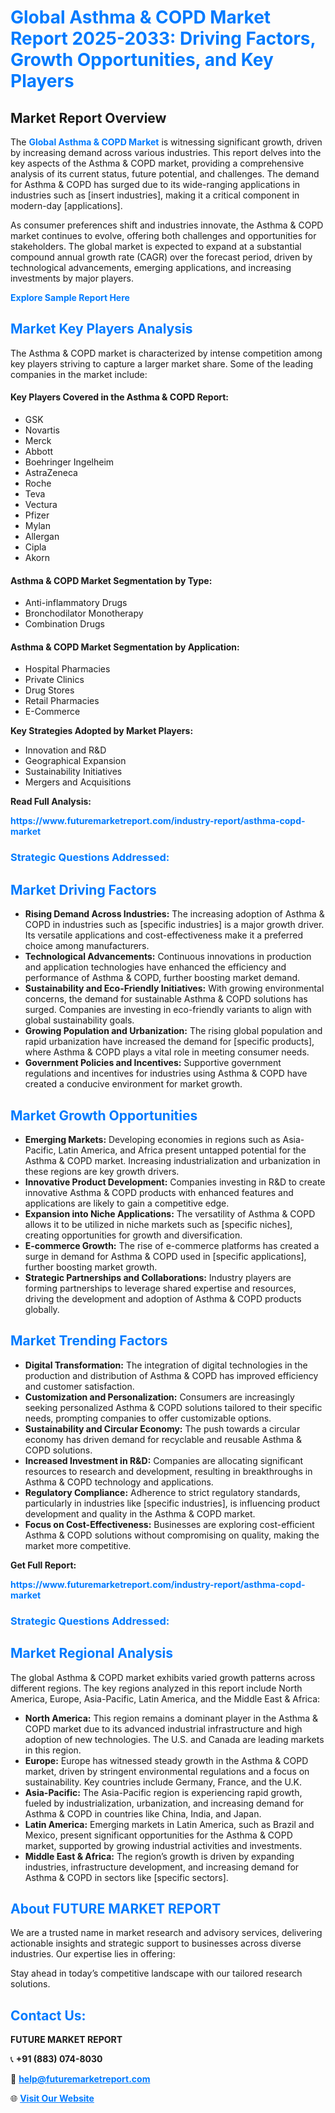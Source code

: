 <h1 style="color: #007BFF;">Global Asthma & COPD Market Report 2025-2033: Driving Factors, Growth Opportunities, and Key Players</h1>

<section id="overview">
<h2>Market Report Overview</h2>
<p>The <a href="https://www.futuremarketreport.com/industry-report/asthma-copd-market" style="color: #007BFF; text-decoration: none;"><strong>Global Asthma & COPD Market</strong></a> is witnessing significant growth, driven by increasing demand across various industries. This report delves into the key aspects of the Asthma & COPD market, providing a comprehensive analysis of its current status, future potential, and challenges. The demand for Asthma & COPD has surged due to its wide-ranging applications in industries such as [insert industries], making it a critical component in modern-day [applications].</p>
<p>As consumer preferences shift and industries innovate, the Asthma & COPD market continues to evolve, offering both challenges and opportunities for stakeholders. The global market is expected to expand at a substantial compound annual growth rate (CAGR) over the forecast period, driven by technological advancements, emerging applications, and increasing investments by major players.</p>
</section>

<section id="overview">
<p><a href="https://www.futuremarketreport.com/request-sample/reportId=62445" style="color: #007BFF; text-decoration: none;"><strong>Explore Sample Report Here</strong></a></p>
</section>

<section id="key-players">
<h2 style="color: #007BFF;">Market Key Players Analysis</h2>
<p>The Asthma & COPD market is characterized by intense competition among key players striving to capture a larger market share. Some of the leading companies in the market include:</p>
<h4>Key Players Covered in the Asthma & COPD Report:</h4>
<ul><li>GSK</li><li>Novartis</li><li>Merck</li><li>Abbott</li><li>Boehringer Ingelheim</li><li>AstraZeneca</li><li>Roche</li><li>Teva</li><li>Vectura</li><li>Pfizer</li><li>Mylan</li><li>Allergan</li><li>Cipla</li><li>Akorn</li></ul>
<h4>Asthma & COPD Market Segmentation by Type:</h4>
<ul><li>Anti-inflammatory Drugs</li><li>Bronchodilator Monotherapy</li><li>Combination Drugs</li></ul>

<h4>Asthma & COPD Market Segmentation by Application:</h4>
<ul><li>Hospital Pharmacies</li><li>Private Clinics</li><li>Drug Stores</li><li>Retail Pharmacies</li><li>E-Commerce</li></ul>
<p><strong>Key Strategies Adopted by Market Players:</strong></p>
<ul>
<li>Innovation and R&D</li>
<li>Geographical Expansion</li>
<li>Sustainability Initiatives</li>
<li>Mergers and Acquisitions</li>
</ul>
</section>

<section>
<p><strong>Read Full Analysis: </strong></p><a href="https://www.futuremarketreport.com/industry-report/asthma-copd-market" style="color: #007BFF; text-decoration: none;"><strong>https://www.futuremarketreport.com/industry-report/asthma-copd-market</strong></a>
<h3 style="color: #007BFF;">Strategic Questions Addressed:</h3>
</section>

<section id="driving-factors">
<h2 style="color: #007BFF;">Market Driving Factors</h2>
<ul>
<li><strong>Rising Demand Across Industries:</strong> The increasing adoption of Asthma & COPD in industries such as [specific industries] is a major growth driver. Its versatile applications and cost-effectiveness make it a preferred choice among manufacturers.</li>
<li><strong>Technological Advancements:</strong> Continuous innovations in production and application technologies have enhanced the efficiency and performance of Asthma & COPD, further boosting market demand.</li>
<li><strong>Sustainability and Eco-Friendly Initiatives:</strong> With growing environmental concerns, the demand for sustainable Asthma & COPD solutions has surged. Companies are investing in eco-friendly variants to align with global sustainability goals.</li>
<li><strong>Growing Population and Urbanization:</strong> The rising global population and rapid urbanization have increased the demand for [specific products], where Asthma & COPD plays a vital role in meeting consumer needs.</li>
<li><strong>Government Policies and Incentives:</strong> Supportive government regulations and incentives for industries using Asthma & COPD have created a conducive environment for market growth.</li>
</ul>
</section>

<section id="growth-opportunities">
<h2 style="color: #007BFF;">Market Growth Opportunities</h2>
<ul>
<li><strong>Emerging Markets:</strong> Developing economies in regions such as Asia-Pacific, Latin America, and Africa present untapped potential for the Asthma & COPD market. Increasing industrialization and urbanization in these regions are key growth drivers.</li>
<li><strong>Innovative Product Development:</strong> Companies investing in R&D to create innovative Asthma & COPD products with enhanced features and applications are likely to gain a competitive edge.</li>
<li><strong>Expansion into Niche Applications:</strong> The versatility of Asthma & COPD allows it to be utilized in niche markets such as [specific niches], creating opportunities for growth and diversification.</li>
<li><strong>E-commerce Growth:</strong> The rise of e-commerce platforms has created a surge in demand for Asthma & COPD used in [specific applications], further boosting market growth.</li>
<li><strong>Strategic Partnerships and Collaborations:</strong> Industry players are forming partnerships to leverage shared expertise and resources, driving the development and adoption of Asthma & COPD products globally.</li>
</ul>
</section>

<section id="trending-factors">
<h2 style="color: #007BFF;">Market Trending Factors</h2>
<ul>
<li><strong>Digital Transformation:</strong> The integration of digital technologies in the production and distribution of Asthma & COPD has improved efficiency and customer satisfaction.</li>
<li><strong>Customization and Personalization:</strong> Consumers are increasingly seeking personalized Asthma & COPD solutions tailored to their specific needs, prompting companies to offer customizable options.</li>
<li><strong>Sustainability and Circular Economy:</strong> The push towards a circular economy has driven demand for recyclable and reusable Asthma & COPD solutions.</li>
<li><strong>Increased Investment in R&D:</strong> Companies are allocating significant resources to research and development, resulting in breakthroughs in Asthma & COPD technology and applications.</li>
<li><strong>Regulatory Compliance:</strong> Adherence to strict regulatory standards, particularly in industries like [specific industries], is influencing product development and quality in the Asthma & COPD market.</li>
<li><strong>Focus on Cost-Effectiveness:</strong> Businesses are exploring cost-efficient Asthma & COPD solutions without compromising on quality, making the market more competitive.</li>
</ul>
</section>

<section>
<p><strong>Get Full Report: </strong></p><a href="https://www.futuremarketreport.com/industry-report/asthma-copd-market" style="color: #007BFF; text-decoration: none;"><strong>https://www.futuremarketreport.com/industry-report/asthma-copd-market</strong></a>
<h3 style="color: #007BFF;">Strategic Questions Addressed:</h3>
</section>


<section id="regional-analysis">
<h2 style="color: #007BFF;">Market Regional Analysis</h2>
<p>The global Asthma & COPD market exhibits varied growth patterns across different regions. The key regions analyzed in this report include North America, Europe, Asia-Pacific, Latin America, and the Middle East & Africa:</p>
<ul>
<li><strong>North America:</strong> This region remains a dominant player in the Asthma & COPD market due to its advanced industrial infrastructure and high adoption of new technologies. The U.S. and Canada are leading markets in this region.</li>
<li><strong>Europe:</strong> Europe has witnessed steady growth in the Asthma & COPD market, driven by stringent environmental regulations and a focus on sustainability. Key countries include Germany, France, and the U.K.</li>
<li><strong>Asia-Pacific:</strong> The Asia-Pacific region is experiencing rapid growth, fueled by industrialization, urbanization, and increasing demand for Asthma & COPD in countries like China, India, and Japan.</li>
<li><strong>Latin America:</strong> Emerging markets in Latin America, such as Brazil and Mexico, present significant opportunities for the Asthma & COPD market, supported by growing industrial activities and investments.</li>
<li><strong>Middle East & Africa:</strong> The region’s growth is driven by expanding industries, infrastructure development, and increasing demand for Asthma & COPD in sectors like [specific sectors].</li>
</ul>
</section>

<footer>
<h2 style="color: #007BFF;">About FUTURE MARKET REPORT</h2>
<p>We are a trusted name in market research and advisory services, delivering actionable insights and strategic support to businesses across diverse industries. Our expertise lies in offering:</p>

<p>Stay ahead in today’s competitive landscape with our tailored research solutions.</p>

<h2 style="color: #007BFF;">Contact Us:</h2>
<p><strong>FUTURE MARKET REPORT</strong></p>
<p>📞 <strong>+91 (883) 074-8030</strong></p>
<p>📧 <strong><a href="mailto:help@futuremarketreport.com" style="color: #007BFF;">help@futuremarketreport.com</a></strong></p>
<p>🌐 <strong><a href="https://www.futuremarketreport.com/" style="color: #007BFF;">Visit Our Website</a></strong></p>
</footer>